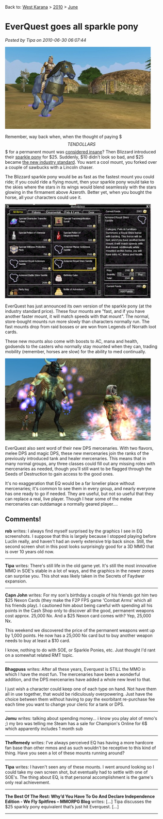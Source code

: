 Back to: [West Karana](/posts/westkarana.md) > [2010](/posts/2010/westkarana.md) > [June](./westkarana.md)
# EverQuest goes all sparkle pony

*Posted by Tipa on 2010-06-30 06:07:44*

[![](../../../uploads/2010/06/eqpony-480x270.jpg "Sparkly ponies dash through the Commonlands!")](../../../uploads/2010/06/eqpony.jpg)

Remember, way back when, when the thought of paying $$$ TEN DOLLARS $$$ for a permanent mount was [considered insane](http://commonsensegamer.com/?p=1387)? Then Blizzard introduced their [sparkle pony](http://www.cuppycake.org/?p=1316) for $25. Suddenly, $10 didn't look so bad, and $25 became [the new industry standard](http://blog.weflyspitfires.com/2010/05/20/everquet-2-introduces-its-own-greed-steed/). You want a cool mount, you forked over a couple of sawbucks with a Lincoln chaser.

The Blizzard sparkle pony would be as fast as the fastest mount you could ride; if you could ride a flying mount, then your sparkle pony would take to the skies where the stars in its wings would blend seamlessly with the stars glowing in the firmament above Azeroth. Better yet, when you bought the horse, all your characters could use it.

[![](../../../uploads/2010/06/eqgame-2010-06-30-06-16-36-31-480x310.jpg "EverQuest Marketplace")](../../../uploads/2010/06/eqgame-2010-06-30-06-16-36-31.jpg)

EverQuest has just announced its own version of the sparkle pony (at the industry standard price). These four mounts are "fast, and if you have another faster mount, it will match speeds with that mount". The normal, store-bought mounts run more slowly than characters normally run. The fast mounts drop from raid bosses or are won from Legends of Norrath loot cards.

These new mounts also come with boosts to AC, mana and health, godsends to the casters who normally stay mounted when they can, trading mobility (remember, horses are slow) for the ability to med continually.

[![](../../../uploads/2010/06/ragemerc_image03-480x270.jpg "Rage of the Mercenaries")](../../../uploads/2010/06/ragemerc_image03.jpg)

EverQuest also sent word of their new DPS mercenaries. With two flavors, melee DPS and magic DPS, these new mercenaries join the ranks of the previously introduced tank and healer mercenaries. This means that in many normal groups, any three classes could fill out any missing roles with mercenaries as needed, though you'll still want to be flagged through the Seeds of Destruction to gain access to the good ones.

It's no exaggeration that EQ would be a far lonelier place without mercenaries; it's common to see them in every group, and nearly everyone has one ready to go if needed. They are useful, but not so useful that they can replace a real, live player. Though I hear some of the melee mercenaries can outdamage a normally geared player....


## Comments!

**rob** writes: I always find myself surprised by the graphics I see in EQ screenshots. I suppose that this is largely because I stopped playing before Luclin really, and haven't had an overly extensive trip back since. Still, the second screen shot in this post looks surprisingly good for a 3D MMO that is over 10 years old now.

---

**Tipa** writes: There's still life in the old game yet. It's still the most innovative MMO in SOE's stable in a lot of ways, and the graphics in the newer zones can surprise you. This shot was likely taken in the Secrets of Faydwer expansion. 

---

**Capn John** writes: For my son's birthday a couple of his friends got him two $25 Nexon Cards (they make the F2P FPS game 'Combat Arms' which all his friends play). I cautioned him about being careful with spending all his points in the Cash Shop only to discover all the good, permanent weapons cost approx. 25,000 Nx. And a $25 Nexon card comes with? Yep, 25,000 Nx.

This weekend we discovered the price of the permanent weapons went up by 1,000 points. He now has a 25,000 Nx card but to buy another weapon needs to buy at least a $10 card.

I know, nothing to do with SOE, or Sparkle Ponies, etc. Just thought I'd rant on a somewhat related RMT topic.

---

**Bhagpuss** writes: After all these years, Everquest is STILL the MMO in which I have the most fun. The mercenaries have been a wonderful addition, and the DPS mercenaries have added a whole new level to that.

I just wish a character could keep one of each type on hand. Not have them all in use together, that would be ridiculously overpowering. Just have the choice between them without having to pay the exorbitant re-purchase fee each time you want to change your cleric for a tank or DPS.

---

**Jomu** writes: talking about spending money... i know you play alot of mmo's ;)
my bro was telling me Steam has a sale for Champion's Online for 6$ which apparently includes 1 month sub

---

**TheRemedy** writes: I've always perceived EQ has having a more hardcore fan base than other mmos and as such wouldn't be receptive to this kind of thing. Have you seen a lot of these mounts running around?

---

**Tipa** writes: I haven't seen any of these mounts. I went around looking so I could take my own screen shot, but eventually had to settle with one of SOE's. The thing about EQ, is that personal accomplishment is the game's only real achievement.

---

**The Best Of The Rest: Why&#8217;d You Have To Go And Declare Independence Edition - We Fly Spitfires &#8211; MMORPG Blog** writes: [...] Tipa discusses the $25 sparkly pony equivalent that’s just hit Everquest. [...]

---

